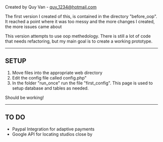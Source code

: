 Created by Quy Van - quy_1234@hotmail.com

The first version I created of this, is contained in the directory "before_oop". 
It reached a point where it was too messy and the more changes I created, the more issues came about

This version attempts to use oop methedology. There is still a lot of code that needs refactoring, but my main goal is to create a working prototype.


------
SETUP
------
1) Move files into the appropriate web directory
2) Edit the config file called config.php" 
3) In the folder "run_once" run the file "first_config". This page is used to setup database and tables as needed.

Should be working!


------
TO DO
------
- Paypal Integration for adaptive payments
- Google API for locating studios close by